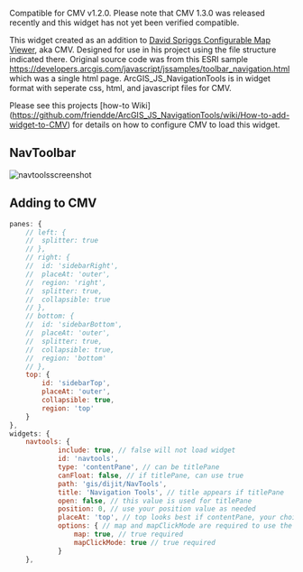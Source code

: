 Compatible for CMV v1.2.0. Please note that CMV 1.3.0 was released recently and this widget has not yet been verified compatible.

This widget created as an addition to [David Spriggs Configurable Map Viewer](https://github.com/DavidSpriggs/ConfigurableViewerJSAPI), aka CMV. Designed for use in his project using the file structure indicated there. Original source code was from this ESRI sample https://developers.arcgis.com/javascript/jssamples/toolbar_navigation.html which was a single html page. ArcGIS_JS_NavigationTools is in widget format with seperate css, html, and javascript files for CMV.

Please see this projects [how-to Wiki] (https://github.com/friendde/ArcGIS_JS_NavigationTools/wiki/How-to-add-widget-to-CMV) for details on how to configure CMV to load this widget.

## NavToolbar

![navtoolsscreenshot](https://cloud.githubusercontent.com/assets/7818309/4076966/d57254fe-2ebe-11e4-9590-2988bf24bd38.JPG)

## Adding to CMV
```javascript
panes: {
	// left: {
	// 	splitter: true
	// },
	// right: {
	// 	id: 'sidebarRight',
	// 	placeAt: 'outer',
	// 	region: 'right',
	// 	splitter: true,
	// 	collapsible: true
	// },
	// bottom: {
	// 	id: 'sidebarBottom',
	// 	placeAt: 'outer',
	// 	splitter: true,
	// 	collapsible: true,
	// 	region: 'bottom'
	// },
	top: {
		id: 'sidebarTop',
		placeAt: 'outer',
		collapsible: true,
		region: 'top'
	}
},
widgets: {
	navtools: {
    		include: true, // false will not load widget
    		id: 'navtools',
    		type: 'contentPane', // can be titlePane
    		canFloat: false, // if titlePane, can use true
    		path: 'gis/dijit/NavTools',
    		title: 'Navigation Tools', // title appears if titlePane
    		open: false, // this value is used for titlePane
    		position: 0, // use your position value as needed
    		placeAt: 'top', // top looks best if contentPane, your choice
    		options: { // map and mapClickMode are required to use the widget
        		map: true, // true required
	        	mapClickMode: true // true required
    		}
	},
```
